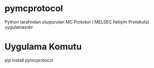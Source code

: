 # pymcprotocol
Python tarafından oluşturulan MC Protokol ( MELSEC İletişim Protokolü) uygulamasıdır.

# Uygulama Komutu
pip install pymcprotocol
